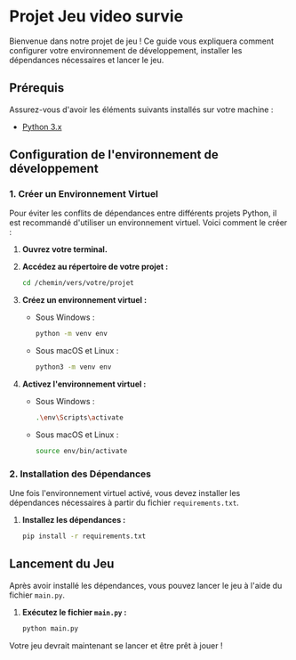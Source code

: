 # Projet Jeu video survie

Bienvenue dans notre projet de jeu ! Ce guide vous expliquera comment configurer votre environnement de développement, installer les dépendances nécessaires et lancer le jeu.

## Prérequis

Assurez-vous d'avoir les éléments suivants installés sur votre machine :
- [Python 3.x](https://www.python.org/downloads/)

## Configuration de l'environnement de développement

### 1. Créer un Environnement Virtuel

Pour éviter les conflits de dépendances entre différents projets Python, il est recommandé d'utiliser un environnement virtuel. Voici comment le créer :

1. **Ouvrez votre terminal.**

2. **Accédez au répertoire de votre projet :**
    ```sh
    cd /chemin/vers/votre/projet
    ```

3. **Créez un environnement virtuel :**
    - Sous Windows :
      ```sh
      python -m venv env
      ```
    - Sous macOS et Linux :
      ```sh
      python3 -m venv env
      ```

4. **Activez l'environnement virtuel :**
    - Sous Windows :
      ```sh
      .\env\Scripts\activate
      ```
    - Sous macOS et Linux :
      ```sh
      source env/bin/activate
      ```

### 2. Installation des Dépendances

Une fois l'environnement virtuel activé, vous devez installer les dépendances nécessaires à partir du fichier `requirements.txt`.

1. **Installez les dépendances :**
    ```sh
    pip install -r requirements.txt
    ```

## Lancement du Jeu

Après avoir installé les dépendances, vous pouvez lancer le jeu à l'aide du fichier `main.py`.

1. **Exécutez le fichier `main.py` :**
    ```sh
    python main.py
    ```

Votre jeu devrait maintenant se lancer et être prêt à jouer !
